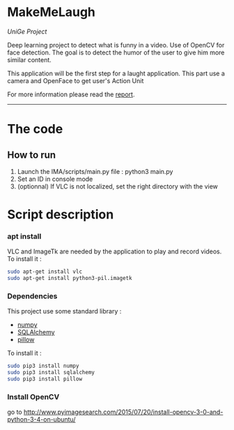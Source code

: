 # MakeMeLaugh

*UniGe Project*


Deep learning project to detect what is funny in a video. Use of OpenCV
for face detection. The goal is to detect the humor of the user to give
him more similar content.

This application will be the first step for a laught application.
This part use a camera and OpenFace to get user's Action Unit

For more information please read the [report](https://github.com/poggioenzo/IMA/blob/master/report.pdf).

---

# The code
## How to run
1. Launch the IMA/scripts/main.py file : python3 main.py
2. Set an ID in console mode
3. (optionnal) If VLC is not localized, set the right directory with the view

Script description
==================

### apt install
VLC and ImageTk are needed by the application to play and record videos.
To install it :
```bash
sudo apt-get install vlc
sudo apt-get install python3-pil.imagetk
```

### Dependencies
This project use some standard library :
- [numpy](http://www.numpy.org/)
- [SQLAlchemy](http://docs.sqlalchemy.org/en/latest/)
- [pillow](https://pypi.python.org/pypi/Pillow/3.3.1)

To install it :
```bash
sudo pip3 install numpy
sudo pip3 install sqlalchemy
sudo pip3 install pillow
```

### Install OpenCV
go to http://www.pyimagesearch.com/2015/07/20/install-opencv-3-0-and-python-3-4-on-ubuntu/
